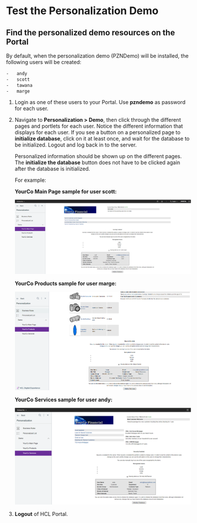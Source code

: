 # Test the Personalization Demo

## Find the personalized demo resources on the Portal

By default, when the personalization demo (PZNDemo) will be installed, the following users will be created:  

    -   andy  
    -   scott
    -   tawana
    -   marge 

1. Login as one of these users to your Portal. Use **pzndemo** as password for each user.  
2. Navigate to **Personalization > Demo**, then click through the different pages and portlets for each user. Notice the different information that displays for each user. If you see a button on a personalized page to **initialize database**, click on it at least once, and wait for the database to be initialized.
Logout and log back in to the server.

    Personalized information should be shown up on the different pages.
    The **initialize the database** button does not have to be clicked again after the database is initialized.

    For example:
  
    **YourCo Main Page sample for user scott:**  

    ![main page sample](./images/scott_YourCo_mainpage_sample.png)

    **YourCo Products sample for user marge:**  

    ![products sample](./images/marge_YourCo_Products_sample.png)

    **YourCo Services sample for user andy:**  

    ![services sample](./images/andy_YourCo_services_sample.png)

3. **Logout** of HCL Portal.
